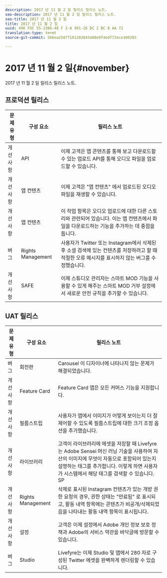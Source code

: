 ```yaml
---
description: 2017 년 11 월 2 일 릴리스 릴리스 노트.
seo-description: 2017 년 11 월 2 일 릴리스 릴리스 노트.
seo-title: 2017 년 11 월 2 일
title: 2017 년 11 월 2 일
uuid: 496 FDC 55-3386-48 F 2-A 491-26 DC 2 BC 8 AA 72
translation-type: tm+mt
source-git-commit: 566ea2587f101202045488e9f4edf73ece100293

---
```



# 2017 년 11 월 2 일{#november}

2017 년 11 월 2 일 릴리스 릴리스 노트.

## 프로덕션 릴리스

| **문제 유형** | **구성 요소** | **릴리스 노트** |
|---|---|---|
| 개선 사항 | API | 이제 고객은 앱 콘텐츠를 통해 보고 다운로드할 수 있는 업로드 API를 통해 오디오 파일을 업로드할 수 있습니다. |
| 개선 사항 | 앱 컨텐츠 | 이제 고객은 "앱 컨텐츠" 에서 업로드된 오디오 파일을 재생할 수 있습니다. |
| 개선 사항 | 앱 컨텐츠 | 이 작업 항목은 오디오 업로드에 대한 다른 스토리와 관련되어 있습니다. 이는 앱 컨텐츠에서 파일을 다운로드하는 기능을 추가하는 데 중점을 둡니다. |
| 버그 | Rights Management | 사용자가 Twitter 또는 Instagram에서 삭제된 후 소셜 검색에 있는 컨텐츠를 저장하려고 할 때 적절한 오류 메시지를 표시하지 않는 버그를 수정했습니다. |
| 개선 사항 | SAFE | 이제 스튜디오 관리자는 스마트 MOD 기능을 사용할 수 있게 해주는 스마트 MOD 거부 설정에서 새로운 안전 규칙을 추가할 수 있습니다. |

## UAT 릴리스

| **문제 유형** | **구성 요소** | **릴리스 노트** |
|---|---|---|
| 버그 | 회전판 | Carousel 이 디자이너에 나타나지 않는 문제가 해결되었습니다. |
| 개선 사항 | Feature Card | Feature Card 앱은 모든 커머스 기능을 지원합니다. |
| 개선 사항 | 필름스트립 | 사용자가 앱에서 이미지가 어떻게 보이는지 더 잘 제어할 수 있도록 필름스트립에 대한 크기 조정 옵션을 추가했습니다. |
| 개선 사항 | 라이브러리 | 고객이 라이브러리에 에셋을 저장할 때 Livefyre는 Adobe Sensei 머신 러닝 기술을 사용하여 자산의 이미지에 무엇이 자동으로 포함되어 있는지 설명하는 태그를 추가합니다. 이렇게 하면 사용자가 시스템에서 해당 태그를 검색할 수 있습니다. SP |
| 개선 사항 | Rights Management | 삭제로 표시된 Instagram 컨텐츠가 있는 개방 권한 요청의 경우, 권한 상태는 "만료됨" 로 표시되고, 활동 내역 항목에는 콘텐츠가 비공개/삭제되었음을 나타내는 활동 내역 항목이 표시됩니다. |
| 개선 사항 | 설정 | 고객은 이제 설정에서 Adobe 개인 정보 보호 정책과 Adobe의 서비스 약관을 바닥글에 방문할 수 있습니다. |
| 버그 | Studio | Livefyre는 이제 Studio 및 앱에서 280 자로 구성된 Twitter 에셋을 완벽하게 렌더링할 수 있습니다. |

